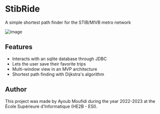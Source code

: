 # StibRide
A simple shortest path finder for the STIB/MIVB metro network

![image](https://github.com/piracope/StibRide/assets/93517336/f488e6df-aa96-4192-84b0-38d70823d944)

## Features
* Interacts with an sqlite database through JDBC
* Lets the user save their favorite trips
* Multi-window view in an MVP architecture
* Shortest path finding with Dijkstra's algorithm

## Author

This project was made by Ayoub Moufidi during the year 2022-2023 at the École Supérieure d'Informatique (HE2B - ESI).
